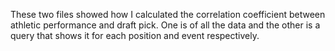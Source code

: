 These two files showed how I calculated the correlation coefficient between athletic performance and draft pick. One is of all the data and the other is a query that shows it for each position and event respectively.
